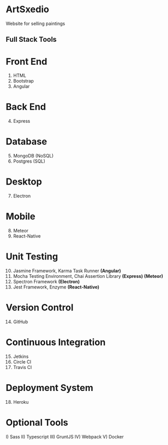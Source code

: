 # ArtSxedio
 Website for selling paintings

## Full Stack Tools

# Front End
1) HTML
2) Bootstrap
3) Angular

# Back End
4) Express

# Database
5) MongoDB (NoSQL)
6) Postgres (SQL)

# Desktop
7) Electron

# Mobile
8) Meteor
9) React-Native

# Unit Testing
10) Jasmine Framework, Karma Task Runner **(Angular)**
11) Mocha Testing Environment, Chai Assertion Library **(Express)** **(Meteor)**
12) Spectron Framework **(Electron)**
13) Jest Framework, Enzyme **(React-Native)**

# Version Control
14) GitHub

# Continuous Integration
15) Jetkins
16) Circle CI
17) Travis CI

# Deployment System
18) Heroku

# Optional Tools
I) Sass
II) Typescript
III) GruntJS
IV) Webpack
V) Docker
